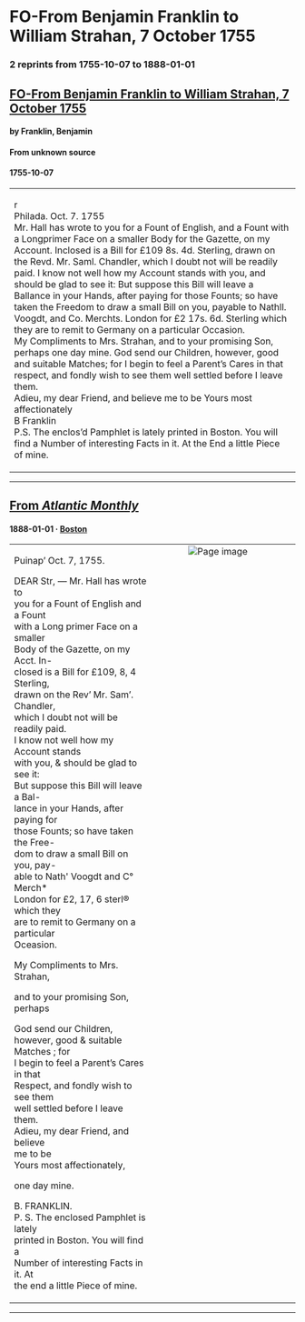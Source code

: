 
# FO-From Benjamin Franklin to William Strahan, 7 October 1755

### 2 reprints from 1755-10-07 to 1888-01-01

## [FO-From Benjamin Franklin to William Strahan, 7 October 1755](https://founders.archives.gov/documents/Franklin/01-06-02-0091)

#### by Franklin, Benjamin

#### From unknown source

#### 1755-10-07

<table style="width: 100%;"><tr><td style="width: 50%">

r  
Philada. Oct. 7. 1755  
Mr. Hall has wrote to you for a Fount of English, and a Fount with a Longprimer Face on a smaller Body for the Gazette, on my Account. Inclosed is a Bill for £109 8s. 4d. Sterling, drawn on the Revd. Mr. Saml. Chandler, which I doubt not will be readily paid. I know not well how my Account stands with you, and should be glad to see it: But suppose this Bill will leave a Ballance in your Hands, after paying for those Founts; so have taken the Freedom to draw a small Bill on you, payable to Nathll. Voogdt, and Co. Merchts. London for £2 17s. 6d. Sterling which they are to remit to Germany on a particular Occasion.  
My Compliments to Mrs. Strahan, and to your promising Son, perhaps one day mine. God send our Children, however, good and suitable Matches; for I begin to feel a Parent’s Cares in that respect, and fondly wish to see them well settled before I leave them.  
Adieu, my dear Friend, and believe me to be Yours most affectionately  
B Franklin  
P.S. The enclos’d Pamphlet is lately printed in Boston. You will find a Number of interesting Facts in it. At the End a little Piece of mine.
</td></tr></table>

---

## [From _Atlantic Monthly_](https://archive.org/details/sim_atlantic_1888-01_61_363/page/n37/mode/1up?view=theater)

#### 1888-01-01 &middot; [Boston](http://dbpedia.org/resource/Boston)

<table style="width: 100%;"><tr><td style="width: 50%">

  
  
Puinap’ Oct. 7, 1755.  
  
DEAR Str, — Mr. Hall has wrote to  
you for a Fount of English and a Fount  
with a Long primer Face on a smaller  
Body of the Gazette, on my Acct. In-  
closed is a Bill for £109, 8, 4 Sterling,  
drawn on the Rev’ Mr. Sam’. Chandler,  
which I doubt not will be readily paid.  
I know not well how my Account stands  
with you, &amp; should be glad to see it:  
But suppose this Bill will leave a Bal-  
lance in your Hands, after paying for  
those Founts; so have taken the Free-  
dom to draw a small Bill on you, pay-  
able to Nath&#x27; Voogdt and C° Merch*  
London for £2, 17, 6 sterl® which they  
are to remit to Germany on a particular  
Oceasion.  
  
My Compliments to Mrs. Strahan,  
  
and to your promising Son, perhaps  
  
God send our Children,  
however, good &amp; suitable Matches ; for  
I begin to feel a Parent’s Cares in that  
Respect, and fondly wish to see them  
well settled before I leave them.  
Adieu, my dear Friend, and believe  
me to be  
Yours most affectionately,  
  
one day mine.  
  
B. FRANKLIN.  
P. S. The enclosed Pamphlet is lately  
printed in Boston. You will find a  
Number of interesting Facts in it. At  
the end a little Piece of mine.
</td><td style="width: 50%; max-height: 75%; margin: auto; display: block;">
<img alt="Page image" src="https://iiif.archive.org/iiif/sim_atlantic_1888-01_61_363&#0036;37/pct:58.272727,38.446328,34.727273,48.163842/,600/0/default.jpg"/>
</td>
</tr></table>

---

